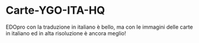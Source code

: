# Carte-YGO-ITA-HQ
EDOpro con la traduzione in italiano è bello, ma con le immagini delle carte in italiano ed in alta risoluzione è ancora meglio!
